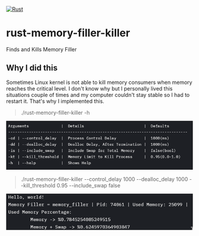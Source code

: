 [![Rust](https://github.com/Tahinli/rust-memory-filler-killer/actions/workflows/rust.yml/badge.svg?branch=main)](https://github.com/Tahinli/rust-memory-filler-killer/actions/workflows/rust.yml)

# rust-memory-filler-killer
Finds and Kills Memory Filler

## Why I did this
Sometimes Linux kernel is not able to kill memory consumers when memory reaches the critical level. I don't know why but I personally lived this situations couple of times and my computer couldn't stay stable so I had to restart it. That's why I implemented this.

> ./rust-memory-filler-killer -h

<img src=assets/help.png>

> ./rust-memory-filler-killer --control_delay 1000 --dealloc_delay 1000 --kill_threshold 0.95 --include_swap false

<img src=assets/example.png>
